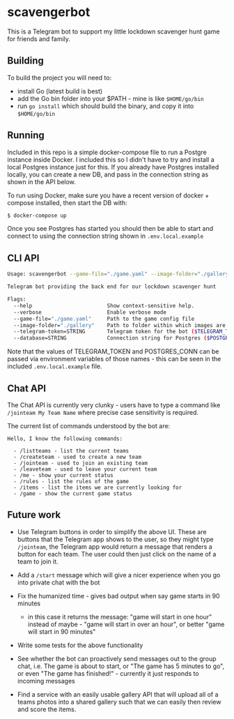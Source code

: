 # scavengerbot

This is a Telegram bot to support my little lockdown scavenger hunt game for
friends and family.

## Building

To build the project you will need to:

- install Go (latest build is best)
- add the Go bin folder into your \$PATH - mine is like `$HOME/go/bin`
- run `go install` which should build the binary, and copy it into `$HOME/go/bin`

## Running

Included in this repo is a simple docker-compose file to run a Postgre
instance inside Docker. I included this so I didn't have to try and install a
local Postgres instance just for this. If you already have Postgres installed
locally, you can create a new DB, and pass in the connection string as shown
in the API below.

To run using Docker, make sure you have a recent version of docker + compose
installed, then start the DB with:

```bash
$ docker-compose up
```

Once you see Postgres has started you should then be able to start and
connect to using the connection string shown in `.env.local.example`

## CLI API

```bash
Usage: scavengerbot --game-file="./game.yaml" --image-folder="./gallery" --telegram-token=STRING --database=STRING

Telegram bot providing the back end for our lockdown scavenger hunt

Flags:
  --help                        Show context-sensitive help.
  --verbose                     Enable verbose mode
  --game-file="./game.yaml"     Path to the game config file
  --image-folder="./gallery"    Path to folder within which images are saved
  --telegram-token=STRING       Telegram token for the bot ($TELEGRAM_TOKEN)
  --database=STRING             Connection string for Postgres ($POSTGRES_CONN)
```

Note that the values of TELEGRAM_TOKEN and POSTGRES_CONN can be passed via
environment variables of those names - this can be seen in the included
`.env.local.example` file.

## Chat API

The Chat API is currently very clunky - users have to type a command like
`/jointeam My Team Name` where precise case sensitivity is required.

The current list of commands understood by the bot are:

```
Hello, I know the following commands:

  - /listteams - list the current teams
  - /createteam - used to create a new team
  - /jointeam - used to join an existing team
  - /leaveteam - used to leave your current team
  - /me - show your current status
  - /rules - list the rules of the game
  - /items - list the items we are currently looking for
  - /game - show the current game status
```

## Future work

- Use Telegram buttons in order to simplify the above UI. These are buttons
  that the Telegram app shows to the user, so they might type `/jointeam`, the
  Telegram app would return a message that renders a button for each team. The
  user could then just click on the name of a team to join it.

- Add a `/start` message which will give a nicer experience when you go into
  private chat with the bot

- Fix the humanized time - gives bad output when say game starts in 90 minutes

  - in this case it returns the message: "game will start in one hour" instead
    of maybe - "game will start in over an hour", or better "game will start in
    90 minutes"

- Write some tests for the above functionality

- See whether the bot can proactively send messages out to the group chat, i.e.
  The game is about to start, or "The game has 5 minutes to go", or even "The
  game has finished!" - currently it just responds to incoming messages

- Find a service with an easily usable gallery API that will upload all of a
  teams photos into a shared gallery such that we can easily then review and
  score the items.
